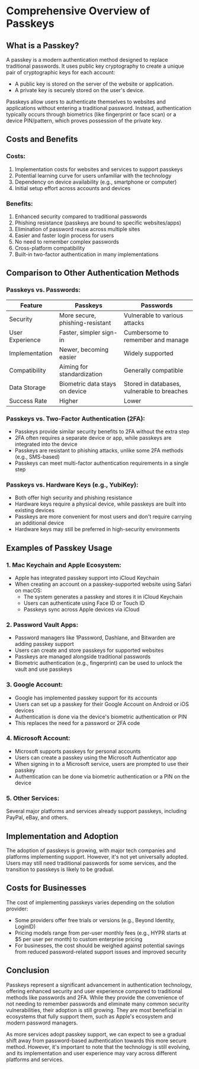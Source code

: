 # Comprehensive Overview of Passkeys

## What is a Passkey?

A passkey is a modern authentication method designed to replace traditional passwords. It uses public key cryptography to create a unique pair of cryptographic keys for each account:

- A public key is stored on the server of the website or application.
- A private key is securely stored on the user's device.

Passkeys allow users to authenticate themselves to websites and applications without entering a traditional password. Instead, authentication typically occurs through biometrics (like fingerprint or face scan) or a device PIN/pattern, which proves possession of the private key.

## Costs and Benefits

### Costs:

1. Implementation costs for websites and services to support passkeys
2. Potential learning curve for users unfamiliar with the technology
3. Dependency on device availability (e.g., smartphone or computer)
4. Initial setup effort across accounts and devices

### Benefits:

1. Enhanced security compared to traditional passwords
2. Phishing resistance (passkeys are bound to specific websites/apps)
3. Elimination of password reuse across multiple sites
4. Easier and faster login process for users
5. No need to remember complex passwords
6. Cross-platform compatibility
7. Built-in two-factor authentication in many implementations

## Comparison to Other Authentication Methods

### Passkeys vs. Passwords:

| Feature | Passkeys | Passwords |
|---------|----------|-----------|
| Security | More secure, phishing-resistant | Vulnerable to various attacks |
| User Experience | Faster, simpler sign-in | Cumbersome to remember and manage |
| Implementation | Newer, becoming easier | Widely supported |
| Compatibility | Aiming for standardization | Generally compatible |
| Data Storage | Biometric data stays on device | Stored in databases, vulnerable to breaches |
| Success Rate | Higher | Lower |

### Passkeys vs. Two-Factor Authentication (2FA):

- Passkeys provide similar security benefits to 2FA without the extra step
- 2FA often requires a separate device or app, while passkeys are integrated into the device
- Passkeys are resistant to phishing attacks, unlike some 2FA methods (e.g., SMS-based)
- Passkeys can meet multi-factor authentication requirements in a single step

### Passkeys vs. Hardware Keys (e.g., YubiKey):

- Both offer high security and phishing resistance
- Hardware keys require a physical device, while passkeys are built into existing devices
- Passkeys are more convenient for most users and don't require carrying an additional device
- Hardware keys may still be preferred in high-security environments

## Examples of Passkey Usage

### 1. Mac Keychain and Apple Ecosystem:

- Apple has integrated passkey support into iCloud Keychain
- When creating an account on a passkey-supported website using Safari on macOS:
  - The system generates a passkey and stores it in iCloud Keychain
  - Users can authenticate using Face ID or Touch ID
  - Passkeys sync across Apple devices via iCloud

### 2. Password Vault Apps:

- Password managers like 1Password, Dashlane, and Bitwarden are adding passkey support
- Users can create and store passkeys for supported websites
- Passkeys are managed alongside traditional passwords
- Biometric authentication (e.g., fingerprint) can be used to unlock the vault and use passkeys

### 3. Google Account:

- Google has implemented passkey support for its accounts
- Users can set up a passkey for their Google Account on Android or iOS devices
- Authentication is done via the device's biometric authentication or PIN
- This replaces the need for a password or 2FA code

### 4. Microsoft Account:

- Microsoft supports passkeys for personal accounts
- Users can create a passkey using the Microsoft Authenticator app
- When signing in to a Microsoft service, users are prompted to use their passkey
- Authentication can be done via biometric authentication or a PIN on the device

### 5. Other Services:

Several major platforms and services already support passkeys, including PayPal, eBay, and others.

## Implementation and Adoption

The adoption of passkeys is growing, with major tech companies and platforms implementing support. However, it's not yet universally adopted. Users may still need traditional passwords for some services, and the transition to passkeys is likely to be gradual.

## Costs for Businesses

The cost of implementing passkeys varies depending on the solution provider:

- Some providers offer free trials or versions (e.g., Beyond Identity, LoginID)
- Pricing models range from per-user monthly fees (e.g., HYPR starts at $5 per user per month) to custom enterprise pricing
- For businesses, the cost should be weighed against potential savings from reduced password-related support issues and improved security

## Conclusion

Passkeys represent a significant advancement in authentication technology, offering enhanced security and user experience compared to traditional methods like passwords and 2FA. While they provide the convenience of not needing to remember passwords and eliminate many common security vulnerabilities, their adoption is still growing. They are most beneficial in ecosystems that fully support them, such as Apple's ecosystem and modern password managers.

As more services adopt passkey support, we can expect to see a gradual shift away from password-based authentication towards this more secure method. However, it's important to note that the technology is still evolving, and its implementation and user experience may vary across different platforms and services.